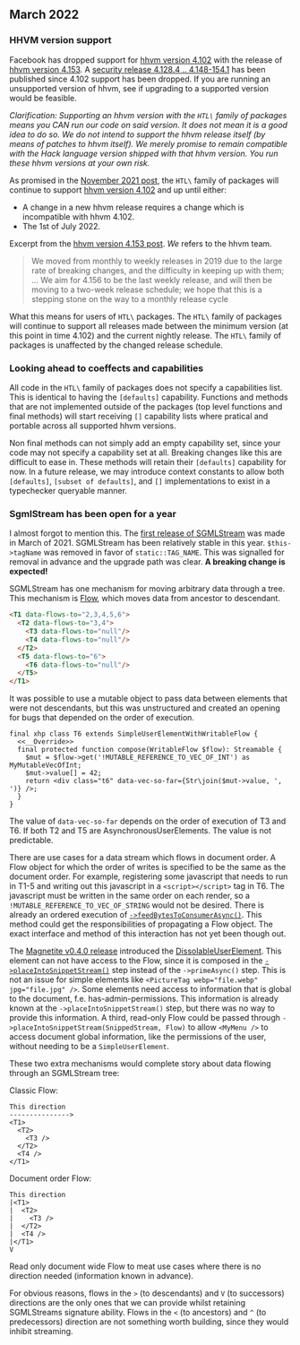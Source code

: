 ## March 2022

### HHVM version support

Facebook has dropped support for [hhvm version 4.102](https://hhvm.com/blog/2021/03/23/hhvm-4.102.html) with the release of [hhvm version 4.153](https://hhvm.com/blog/2022/03/17/hhvm-4.153.html). A [security release 4.128.4 .. 4.148-154.1](https://hhvm.com/blog/2022/03/29/security-update.html) has been published since 4.102 support has been dropped. If you are running an unsupported version of hhvm, see if upgrading to a supported version would be feasible.

_Clarification: Supporting an hhvm version with the `HTL\` family of packages means you CAN run our code on said version. It does not mean it is a good idea to do so. We do not intend to support the hhvm release itself (by means of patches to hhvm itself). We merely promise to remain compatible with the Hack language version shipped with that hhvm version. You run these hhvm versions at your own risk._

As promised in the [November 2021 post](https://github.com/hershel-theodore-layton/hershel-theodore-layton/blob/master/2021-11.md), the `HTL\` family of packages will continue to support [hhvm version 4.102](https://hhvm.com/blog/2021/03/23/hhvm-4.102.html) and up until either:

 - A change in a new hhvm release requires a change which is incompatible with hhvm 4.102.
 - The 1st of July 2022.

Excerpt from the [hhvm version 4.153 post](https://hhvm.com/blog/2022/03/17/hhvm-4.153.html). _We_ refers to the hhvm team.
 > We moved from monthly to weekly releases in 2019 due to the large rate of breaking changes, and the difficulty in keeping up with them; ...
 > We aim for 4.156 to be the last weekly release, and will then be moving to a two-week release schedule; we hope that this is a stepping stone on the way to a monthly release cycle

What this means for users of `HTL\` packages. The `HTL\` family of packages will continue to support all releases made between the minimum version (at this point in time 4.102) and the current nightly release. The `HTL\` family of packages is unaffected by the changed release schedule.

### Looking ahead to coeffects and capabilities

All code in the `HTL\` family of packages does not specify a capabilities list. This is identical to having the `[defaults]` capability. Functions and methods that are not implemented outside of the packages (top level functions and final methods) will start receiving `[]` capability lists where pratical and portable across all supported hhvm versions.

Non final methods can not simply add an empty capability set, since your code may not specify a capability set at all. Breaking changes like this are difficult to ease in. These methods will retain their `[defaults]` capability for now. In a future release, we may introduce context constants to allow both `[defaults]`, `[subset of defaults]`, and `[]` implementations to exist in a typechecker queryable manner.

### SgmlStream has been open for a year

I almost forgot to mention this. The [first release of SGMLStream](https://github.com/hershel-theodore-layton/sgml-stream/releases/tag/v0.2.0) was made in March of 2021. SGMLStream has been relatively stable in this year. `$this->tagName` was removed in favor of `static::TAG_NAME`. This was signalled for removal in advance and the upgrade path was clear. **A breaking change is expected!**

SGMLStream has one mechanism for moving arbitrary data through a tree. This mechanism is [Flow](https://github.com/hershel-theodore-layton/sgml-stream/blob/v0.2.0/src/element/SimpleUserElement.hack#L21), which moves data from ancestor to descendant.

```HTML
<T1 data-flows-to="2,3,4,5,6">
  <T2 data-flows-to="3,4">
    <T3 data-flows-to="null"/>
    <T4 data-flows-to="null"/>
  </T2>
  <T5 data-flows-to="6">
    <T6 data-flows-to="null"/>
  </T5>
</T1>
```

It was possible to use a mutable object to pass data between elements that were not descendants, but this was unstructured and created an opening for bugs that depended on the order of execution.

```HACK
final xhp class T6 extends SimpleUserElementWithWritableFlow {
  <<__Override>>
  final protected function compose(WritableFlow $flow): Streamable {
    $mut = $flow->get('!MUTABLE_REFERENCE_TO_VEC_OF_INT') as MyMutableVecOfInt;
    $mut->value[] = 42;
    return <div class="t6" data-vec-so-far={Str\join($mut->value, ', ')} />;
  }
}
```

The value of `data-vec-so-far` depends on the order of execution of T3 and T6. If both T2 and T5 are AsynchronousUserElements. The value is not predictable.

There are use cases for a data stream which flows in document order. A Flow object for which the order of writes is specified to be the same as the document order. For example, registering some javascript that needs to run in T1-5 and writing out this javascript in a `<script></script>` tag in T6. The javascript must be written in the same order on each render, so a `!MUTABLE_REFERENCE_TO_VEC_OF_STRING` would not be desired. There is already an ordered execution of [`->feedBytesToConsumerAsync()`](https://github.com/hershel-theodore-layton/sgml-stream/blob/v0.7.1/src/snippet/ComposableSnippet.hack#L50). This method could get the responsibilities of propagating a Flow object. The exact interface and method of this interaction has not yet been though out.

The [Magnetite v0.4.0 release](https://github.com/hershel-theodore-layton/sgml-stream/releases/tag/v0.4.0) introduced the [DissolableUserElement](https://github.com/hershel-theodore-layton/sgml-stream/blob/v0.4.0/src/element/DissolvableElement.hack). This element can not have access to the Flow, since it is composed in the [`->placeIntoSnippetStream()`](https://github.com/hershel-theodore-layton/sgml-stream/blob/v0.4.0/src/element/DissolvableElement.hack#L41) step instead of the `->primeAsync()` step. This is not an issue for simple elements like `<PictureTag webp="file.webp" jpg="file.jpg" />`. Some elements need access to information that is global to the document, f.e. has-admin-permissions. This information is already known at the `->placeIntoSnippetStream()` step, but there was no way to provide this information. A third, read-only Flow could be passed through `->placeIntoSnippetStream(SnippedStream, Flow)` to allow `<MyMenu />` to access document global information, like the permissions of the user, without needing to be a `SimpleUserElement`.

These two extra mechanisms would complete story about data flowing through an SGMLStream tree:

Classic Flow:
```
This direction
--------------->
<T1>
  <T2>
    <T3 />
  </T2>
  <T4 />
</T1>
```

Document order Flow:
```
This direction
|<T1>
|  <T2>
|    <T3 />
|  </T2>
|  <T4 />
|</T1>
V
```

Read only document wide Flow to meat use cases where there is no direction needed (information known in advance).

For obvious reasons, flows in the `>` (to descendants) and `V` (to successors) directions are the only ones that we can provide whilst retaining SGMLStreams signature ability. Flows in the `<` (to ancestors) and `^` (to predecessors) direction are not something worth building, since they would inhibit streaming.
